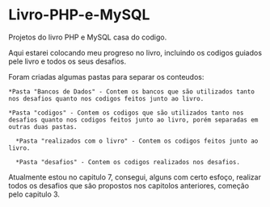 # Livro-PHP-e-MySQL
 Projetos do livro PHP e MySQL casa do codigo.
 
 Aqui estarei colocando meu progreso no livro, incluindo os codigos guiados pele livro e todos os seus desafios.
 
 Foram criadas algumas pastas para separar os conteudos:

    *Pasta "Bancos de Dados" - Contem os bancos que são utilizados tanto nos desafios quanto nos codigos feitos junto ao livro.

    *Pasta "codigos" - Contem os codigos que são utilizados tanto nos desafios quanto nos codigos feitos junto ao livro, porém separadas em outras duas pastas.

      *Pasta "realizados com o livro" - Contem os codigos feitos junto ao livro.

      *Pasta "desafios" - Contem os codigos realizados nos desafios.

 
 Atualmente estou no capitulo 7, consegui, alguns com certo esfoço, realizar todos os desafios que são propostos nos capitolos anteriores, começão pelo capitulo 3.
